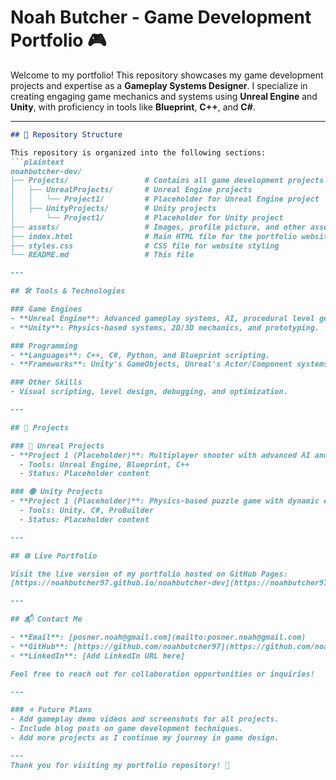 # Noah Butcher - Game Development Portfolio 🎮

Welcome to my portfolio! This repository showcases my game development projects and expertise as a **Gameplay Systems Designer**. I specialize in creating engaging game mechanics and systems using **Unreal Engine** and **Unity**, with proficiency in tools like **Blueprint**, **C++**, and **C#**.

---

```markdown
## 📂 Repository Structure

This repository is organized into the following sections:
```plaintext
noahbutcher-dev/
├── Projects/                 # Contains all game development projects
│   ├── UnrealProjects/       # Unreal Engine projects
│   │   └── Project1/         # Placeholder for Unreal Engine project
│   ├── UnityProjects/        # Unity projects
│       └── Project1/         # Placeholder for Unity project
├── assets/                   # Images, profile picture, and other assets
├── index.html                # Main HTML file for the portfolio website
├── styles.css                # CSS file for website styling
└── README.md                 # This file

---

## 🛠️ Tools & Technologies

### Game Engines
- **Unreal Engine**: Advanced gameplay systems, AI, procedural level generation, and multiplayer integration.
- **Unity**: Physics-based systems, 2D/3D mechanics, and prototyping.

### Programming
- **Languages**: C++, C#, Python, and Blueprint scripting.
- **Frameworks**: Unity's GameObjects, Unreal's Actor/Component systems.

### Other Skills
- Visual scripting, level design, debugging, and optimization.

---

## 🚀 Projects

### 🔷 Unreal Projects
- **Project 1 (Placeholder)**: Multiplayer shooter with advanced AI and procedural level generation.
  - Tools: Unreal Engine, Blueprint, C++
  - Status: Placeholder content

### 🟢 Unity Projects
- **Project 1 (Placeholder)**: Physics-based puzzle game with dynamic environments.
  - Tools: Unity, C#, ProBuilder
  - Status: Placeholder content

---

## 🌐 Live Portfolio

Visit the live version of my portfolio hosted on GitHub Pages:  
[https://noahbutcher97.github.io/noahbutcher-dev](https://noahbutcher97.github.io/noahbutcher-dev) *(Update the link after deploying)*

---

## 📬 Contact Me

- **Email**: [posner.noah@gmail.com](mailto:posner.noah@gmail.com)
- **GitHub**: [https://github.com/noahbutcher97](https://github.com/noahbutcher97)
- **LinkedIn**: [Add LinkedIn URL here]

Feel free to reach out for collaboration opportunities or inquiries!

---

### ⭐ Future Plans
- Add gameplay demo videos and screenshots for all projects.
- Include blog posts on game development techniques.
- Add more projects as I continue my journey in game design.

---
Thank you for visiting my portfolio repository! 🙌
